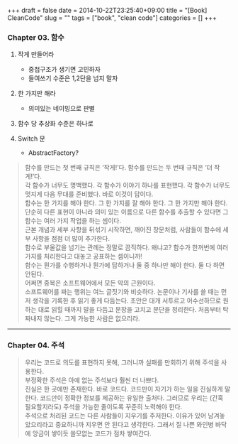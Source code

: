 +++ 
draft = false
date = 2014-10-22T23:25:40+09:00
title = "[Book] CleanCode"
slug = "" 
tags = ["book", "clean code"]
categories = []
+++

### Chapter 03. 함수

1. 작게 만들어라

    * 중첩구조가 생기면 고민하자
    * 들여쓰기 수준은 1,2단을 넘지 말자

2. 한 가지만 해라

    * 의미있는 네이밍으로 판별

3. 함수 당 추상화 수준은 하나로

4. Switch 문

    * AbstractFactory?

> 함수를 만드는 첫 번째 규칙은 ‘작게!’다. 함수를 만드는 두 번때 규칙은 ‘더 작게!’다.  
각 함수가 너무도 명백했다. 각 함수가 이야기 하나를 표현했다. 각 함수가 너무도 멋지게 다음 무대를 준비했다. 바로 이것이 답이다.  
함수는 한 가지를 해야 한다. 그 한 가지를 잘 해야 한다. 그 한 가지만 해야 한다.  
단순히 다른 표현이 아니라 의미 있는 이름으로 다른 함수를 추출할 수 있다면 그 함수는 여러 가지 작업을 하는 셈이다.  
근본 개념과 세부 사항을 뒤섞기 시작하면, 깨어진 창문처럼, 사람들이 함수에 세부 사항을 점점 더 많이 추가한다.  
함수로 부울값을 넘기는 관례는 정말로 끔직하다. 왜냐고? 함수가 한꺼번에 여러 가지를 처리한다고 대놓고 공표하는 셈이니까!  
함수는 뭔가를 수행하거나 뭔가에 답하거나 둘 중 하나만 해야 한다. 둘 다 하면 안된다.  
어쩌면 중복은 소프트웨어에서 모든 악의 근원이다.  
소프트웨어를 짜는 행위는 여느 글짓기와 비슷하다. 논문이나 기사를 쓸 때는 먼저 생각을 기록한 후 읽기 좋게 다듬는다. 초안은 대개 서투르고 어수선하므로 원하는 대로 읽힐 때까지 말을 다듬고 문장을 고치고 문단을 정리한다. 처음부터 탁 짜내지 않는다. 그게 가능한 사람은 없으리라.

---

### Chapter 04. 주석

> 우리는 코드로 의도를 표현하지 못해, 그러니까 실패를 만회하기 위해 주석을 사용한다.  
부정확한 주석은 아예 없는 주석보다 훨씬 더 나쁘다.  
진실은 한 곳에만 존재한다. 바로 코드다. 코드만이 자기가 하는 일을 진실하게 말한다. 코드만이 정확한 정보를 제공하는 유일한 출처다. 그러므로 우리는 (간혹 필요할지라도) 주석을 가능한 줄이도록 꾸준히 노력해야 한다.  
주석으로 처리된 코드는 다른 사람들이 지우기를 주저한다. 이유가 있어 남겨놓았으리라고 중요하니까 지우면 안 된다고 생각한다. 그래서 질 나쁜 와인병 바닥에 앙금이 쌓이듯 쓸모없는 코드가 점차 쌓여간다.
